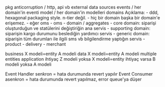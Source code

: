 pkg
anticorruption / http, api vb external data sources
events / her domain'in eventi
model / her domain'in modelleri
domains
    Açıklama:
        - ddd, hexagonal packaging style. n-tier değil.
        - hiç bir domain başka bir domain'e erişemez.
        - eğer oms
    - oms
        - domain / aggregates
        - core domain: siparişi oluşturduğun ve statülerini değiştiriğin ana servis
        - supporting domain: siparişin kargo durumunu beslediğin yardımcı servis 
        - generic domain: siparişin tüm durumları ile ilgili sms vb bilgilendirme yaptığın servis
    - product
    - delivery
    - merchant


business
    X modeli=entity
    A modeli
data
    X modeli=entity
    A modeli multiple entities
application
    ihtiyaç Z modeli yoksa X modeli=entity
    ihtiyaç varsa B modeli yoksa A modeli 


Event Handler senkron = hata durumunda revert yapılır
Event Consumer asenkron = hata durumunda revert yapılmaz, error queue'ya düşer